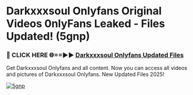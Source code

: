 # Darkxxxsoul Onlyfans Original Videos 0nlyFans Leaked - Files Updated! (5gnp)

<h3>🔴 CLICK HERE 🌐==►► <a href="https://tinyurl.com/2m67pmp6" rel="nofollow">Darkxxxsoul Onlyfans Updated Files</a></h3>

Get Darkxxxsoul Onlyfans and all content. Now you can access all videos and pictures of Darkxxxsoul Onlyfans. New Updated Files 2025!

[![5gnp](https://i.imgur.com/H4QAA4z.gif)](https://tinyurl.com/2m67pmp6)